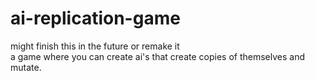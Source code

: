 # ai-replication-game
might finish this in the future or remake it  
a game where you can create ai's that create copies of themselves and mutate.
